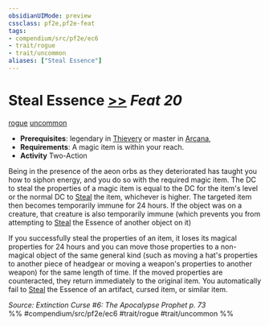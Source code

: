```yaml
---
obsidianUIMode: preview
cssclass: pf2e,pf2e-feat
tags:
- compendium/src/pf2e/ec6
- trait/rogue
- trait/uncommon
aliases: ["Steal Essence"]
---
```

# Steal Essence  [>>](/rules/core-rulebook/chapter-9-playing-the-game.md#Actions "Two-Action") *Feat 20*  
[rogue](/rules/traits/rogue.md)  [uncommon](/rules/traits/uncommon.md)  

- **Prerequisites**: legendary in [Thievery](/compendium/skills.md#Thievery) or master in [Arcana](/compendium/skills.md#Arcana),
- **Requirements**: A magic item is within your reach.
- **Activity** Two-Action

Being in the presence of the aeon orbs as they deteriorated has taught you how to siphon energy, and you do so with the required magic item. The DC to steal the properties of a magic item is equal to the DC for the item's level or the normal DC to [Steal](/rules/actions/steal.md) the item, whichever is higher. The targeted item then becomes temporarily immune for 24 hours. If the object was on a creature, that creature is also temporarily immune (which prevents you from attempting to [Steal](/rules/actions/steal.md) the Essence of another object on it)

If you successfully steal the properties of an item, it loses its magical properties for 24 hours and you can move those properties to a non-magical object of the same general kind (such as moving a hat's properties to another piece of headgear or moving a weapon's properties to another weapon) for the same length of time. If the moved properties are counteracted, they return immediately to the original item. You automatically fail to [Steal](/rules/actions/steal.md) the Essence of an artifact, cursed item, or similar item.

*Source: Extinction Curse #6: The Apocalypse Prophet p. 73*  
%% #compendium/src/pf2e/ec6 #trait/rogue #trait/uncommon %%